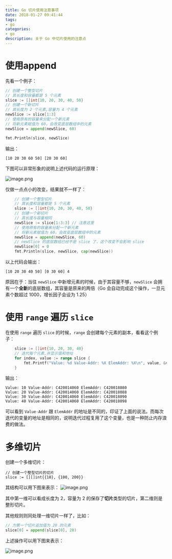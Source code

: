 ```yaml
---
title: Go 切片使用注意事项
date: 2018-01-27 09:41:44
tags:
- go
categories:
- go
description: 关于 Go 中切片使用的注意点
---
```

# 使用append
先看一个例子：

```go
// 创建一个整型切片
// 其长度和容量都是 5 个元素
slice := []int{10, 20, 30, 40, 50}
// 创建一个新切片
// 其长度为 2 个元素,容量为 4 个元素 
newSlice := slice[1:3]
// 使用原有的容量来分配一个新元素
// 将新元素赋值为 60，会改变底层数组中的元素
newSlice = append(newSlice, 60)

fmt.Println(slice, newSlice)
```

输出：
```
[10 20 30 60 50] [20 30 60]
```

下图可以非常形象的说明上述代码的运行原理：

![image.png](https://user-gold-cdn.xitu.io/2018/1/27/16135432d4577d05?w=699&h=362&f=png&s=20836)

仅做一点点小的改变，结果就不一样了：

```go
	// 创建一个整型切片
	// 其长度和容量都是 5 个元素
	slice := []int{10, 20, 30, 40, 50}
	// 创建一个新切片
	// 其长度与容量相同
	newSlice := slice[1:3:3] // 注意这里
	// 使用原有的容量来分配一个新元素
	// 将新元素赋值为 60，会改变底层数组中的元素
	newSlice = append(newSlice, 60)
	// newSlice 的底层数组已经不是 slice 了，这个改变不会影响 slice
	newSlice[0] = 0
	fmt.Println(slice, newSlice, cap(newSlice))
```

以上代码会输出：
```
[10 20 30 40 50] [0 30 60] 4
```

原因在于：当往 `newSlice` 中新增元素的时候，由于其容量不够，`newSlice` 会拥有一个**全新**的底层数组，其容量是原来的两倍（Go 会自动完成这个操作，一旦元素个数超过 1000，增长因子会设为 1.25）

# 使用 `range` 遍历 `slice`
在使用 `range` 遍历 `slice` 的时候，`range` 会创建每个元素的副本，看看这个例子：

```go
	slice := []int{10, 20, 30, 40}
	// 迭代每个元素,并显示值和地址
	for index, value := range slice {
		fmt.Printf("Value: %d Value-Addr: %X ElemAddr: %X\n", value, &value, &slice[index])
	}
```

输出：

```
Value: 10 Value-Addr: C420014060 ElemAddr: C420018080
Value: 20 Value-Addr: C420014060 ElemAddr: C420018088
Value: 30 Value-Addr: C420014060 ElemAddr: C420018090
Value: 40 Value-Addr: C420014060 ElemAddr: C420018098
```

可以看到 `Value-Addr` 跟 `ElemAddr` 的地址是不同的，印证了上面的说法。而每次迭代的变量的地址是相同的，说明迭代过程复用了这个变量，也是一种防止内存浪费的做法。

# 多维切片
创建一个多维切片：
```
// 创建一个整型切片的切片
slice := [][]int{{10}, {100, 200}}
```

其结构可以用下图来表示：
![image.png](https://user-gold-cdn.xitu.io/2018/1/27/16135432d4455d0c?w=766&h=386&f=png&s=16807)

其中第一维可以看成长度为 2，容量为 2 的保存了**切片**类型的切片，第二维则是整形切片。

其他规则则同处理一维切片一样了，比如：

```go
// 为第一个切片追加值为 20 的元素 
slice[0] = append(slice[0], 20)
```

上述操作可以用下图来表示：

![image.png](https://user-gold-cdn.xitu.io/2018/1/27/16135432d45b7f10?w=731&h=382&f=png&s=21466)